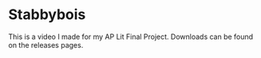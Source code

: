 # Stabbybois

This is a video I made for my AP Lit Final Project. Downloads can be found on the releases pages.
